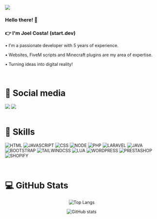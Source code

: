 <div align="start">
  <img src="https://media.giphy.com/media/v1.Y2lkPTc5MGI3NjExcWJtNHk1eGZwYWdlcW5qNjFpazVkaHltNTdrOXN1YjN3djYxbDBncCZlcD12MV9pbnRlcm5hbF9naWZfYnlfaWQmY3Q9cw/uWL3Nt5cgwsCecmh24/source.gif"  />
</div>
<h3>Hello there! 👋</h3>
<h3 >👉 I'm Joel Costa! (start.dev)</h3>
<p>• I'm a passionate developer with 5 years of experience.</p>
<p>• Websites, FiveM scripts and Minecraft plugins are my area of expertise.</p>
<p>• Turning ideas into digital reality!</p>

<br>

<h1>📣 Social media</h1>
<div align="start">
   <a href="https://www.linkedin.com/in/joel-costa-7a9507179/" target="_blank"><img src="https://img.shields.io/badge/LinkedIn-0077B5?style=for-the-badge&logo=linkedin&logoColor=white" /></a>
   <a href="https://github.com/joelcostapt" target="_blank"><img src="https://img.shields.io/badge/GitHub-100000?style=for-the-badge&logo=github&logoColor=white" /></a>
   <!--<a href="https://www.behance.net/gurieel" target="_blank"><img src="https://img.shields.io/badge/-Behance-blue?style=for-the-badge&logo=behance&logoColor=white" /></a>
   <a href="https://www.instagram.com/guriel.dev" target="_blank"><img src="https://img.shields.io/badge/Instagram-E4405F?style=for-the-badge&logo=instagram&logoColor=white" /></a>-->
</div>

<br>

<h1>🚀 Skills</h1>

![HTML](https://img.shields.io/badge/HTML5-E34F26?style=for-the-badge&logo=html5&logoColor=white)
![JAVASCRIPT](https://img.shields.io/badge/JavaScript-F7DF1E?style=for-the-badge&logo=javascript&logoColor=black)
![CSS](https://img.shields.io/badge/CSS3-1572B6?style=for-the-badge&logo=css3&logoColor=white)
![NODE](https://img.shields.io/badge/Node.js-43853D?style=for-the-badge&logo=node.js&logoColor=white)
![PHP](https://img.shields.io/badge/PHP-815AF0?style=for-the-badge&logo=PHP&logoColor=white)
![LARAVEL](https://img.shields.io/badge/LARAVEL-EE3636?style=for-the-badge&logo=laravel&logoColor=white)
![JAVA](https://img.shields.io/badge/JAVA-619EF7?style=for-the-badge&logo=java)
![BOOTSTRAP](https://img.shields.io/badge/Bootstrap-563D7C?style=for-the-badge&logo=bootstrap&logoColor=white)
![TAILWINDCSS](https://img.shields.io/badge/TAILWIND%20CSS-61D3F7?style=for-the-badge&logo=tailwindcss)
![LUA](https://img.shields.io/badge/LUA-1D11E3?style=for-the-badge&logo=lua)
![WORDPRESS](https://img.shields.io/badge/WORDPRESS-59595F?style=for-the-badge&logo=wordpress)
![PRESTASHOP](https://img.shields.io/badge/PRESTASHOP-4A4A87?style=for-the-badge&logo=prestashop)
![SHOPIFY](https://img.shields.io/badge/SHOPIFY-18A946?style=for-the-badge&logo=shopify&logoColor=white)

<br>

<h1>💻 GitHub Stats</h1>
<div align="center">
  
![Top Langs](https://github-readme-stats.vercel.app/api/top-langs/?username=joelcostapt&layout=compact&theme=transparent)
  
</div>
<div align="center">
  
![GitHub stats](https://github-readme-stats.vercel.app/api?username=joelcostapt&show_icons=true&theme=transparent)
  
</div>

